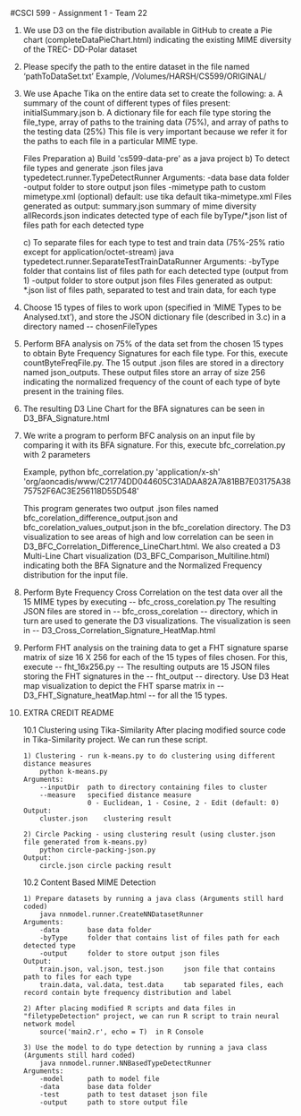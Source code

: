 #CSCI 599 - Assignment 1 - Team 22


1. We use D3 on the file distribution available in GitHub to create a Pie chart (completeDataPieChart.html) indicating the existing MIME diversity of the TREC- DD-Polar dataset

2. Please specify the path to the entire dataset in the file named ‘pathToDataSet.txt’
	Example, /Volumes/HARSH/CS599/ORIGINAL/

3. We use Apache Tika on the entire data set to create the following:
	a.  A summary of the count of different types of files present:  initialSummary.json 
	b.  A dictionary file for each file type storing the file_type, array of paths to the training data (75%), and array of paths to the testing data (25%)
	     This file is very important because we refer it for the paths to each file in a particular MIME type.
		 
	Files Preparation
	a) Build 'cs599-data-pre' as a java project
	b) To detect file types and generate .json files
		java typedetect.runner.TypeDetectRunner
	Arguments:
		-data		base data folder
		-output		folder to store output json files
		-mimetype	path to custom mimetype.xml (optional)
					default: use tika default tika-mimetype.xml
	Files generated as output:
		summary.json		summary of mime diversity
		allRecords.json		indicates detected type of each file
		byType/*.json		list of files path for each detected type
	
	c) To separate files for each type to test and train data (75%-25% ratio except for application/octet-stream)
		java typedetect.runner.SeparateTestTrainDataRunner
	Arguments:
		-byType	folder that contains list of files path for each detected type (output from 1)
		-output	folder to store output json files
	Files generated as output:
		*.json		list of files path, separated to test and train data, for each type

4. Choose 15 types of files to work upon (specified in ‘MIME Types to be Analysed.txt’), and store the JSON dictionary file (described in 3.c) in a directory named -- chosenFileTypes


5. Perform BFA analysis on 75% of the data set from the chosen 15 types to obtain Byte Frequency Signatures for each file type. For this, execute countByteFreqFile.py. The 15 output .json files are stored in a directory named json_outputs. These output files store an array of size 256 indicating the normalized frequency of the count of each type of byte present in the training files.


6. The resulting D3 Line Chart for the BFA signatures can be seen in D3_BFA_Signature.html 


7. We write a program to perform BFC analysis on an input file by comparing it with its BFA signature. For this, execute bfc_correlation.py  with 2 parameters <type of file> <path to file>

	Example, python bfc_correlation.py 'application/x-sh' 'org/aoncadis/www/C21774DD044605C31ADAA82A7A81BB7E03175A3875752F6AC3E256118D55D548'

	This program generates two output .json files named bfc_corelation_difference_output.json and bfc_corelation_values_output.json in the bfc_corelation directory.
	The D3 visualization to see areas of high and low correlation can be seen in D3_BFC_Correlation_Difference_LineChart.html.
	We also created a D3 Multi-Line Chart visualization (D3_BFC_Comparison_Multiline.html) indicating both the BFA Signature and the Normalized Frequency distribution for the input file.


8. Perform Byte Frequency Cross Correlation on the test data over all the 15 MIME types by executing -- bfc_cross_corelation.py
	The resulting JSON files are stored in --  bfc_cross_corelation -- directory, which in turn are used to generate the D3 visualizations. The visualization is seen in -- D3_Cross_Correlation_Signature_HeatMap.html



9. Perform FHT analysis on the training data to get a FHT signature sparse matrix of size 16 X 256 for each of the 15 types of files chosen. For this, execute -- fht_16x256.py -- The resulting outputs are 15 JSON files storing the FHT signatures in the -- fht_output -- directory. 
	Use D3 Heat map visualization to depict the FHT sparse matrix in -- D3_FHT_Signature_heatMap.html -- for all the 15 types.

10. EXTRA CREDIT README

	10.1 Clustering using Tika-Similarity
		After placing modified source code in Tika-Similarity project. We can run these script.
		
		1) Clustering - run k-means.py to do clustering using different distance measures
			python k-means.py
		Arguments:
			--inputDir	path to directory containing files to cluster
			--measure	specified distance measure
						0 - Euclidean, 1 - Cosine, 2 - Edit (default: 0)
		Output:
			cluster.json	clustering result

		2) Circle Packing - using clustering result (using cluster.json file generated from k-means.py)
			python circle-packing-json.py
		Output:
			circle.json	circle packing result
	
	10.2 Content Based MIME Detection
		
		1) Prepare datasets by running a java class (Arguments still hard coded)
			java nnmodel.runner.CreateNNDatasetRunner
		Arguments:
			-data		base data folder
			-byType		folder that contains list of files path for each detected type
			-output		folder to store output json files
		Output:
			train.json, val.json, test.json		json file that contains path to files for each type
			train.data, val.data, test.data		tab separated files, each record contain byte frequency distribution and label

		2) After placing modified R scripts and data files in "filetypeDetection" project, we can run R script to train neural network model
			source('main2.r', echo = T)  in R Console

		3) Use the model to do type detection by running a java class (Arguments still hard coded)
			java nnmodel.runner.NNBasedTypeDetectRunner
		Arguments:
			-model		path to model file
			-data 		base data folder
			-test		path to test dataset json file
			-output		path to store output file

